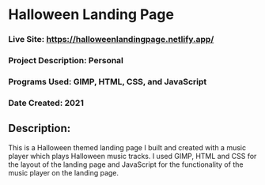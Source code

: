 # Halloween Landing Page
### Live Site: https://halloweenlandingpage.netlify.app/

### Project Description: Personal
### Programs Used: GIMP, HTML, CSS, and JavaScript
### Date Created: 2021

## Description:
This is a Halloween themed landing page I built and created with a music player which plays Halloween music tracks. I used GIMP, HTML and CSS for the layout of the landing page and JavaScript for the functionality of the music player on the landing page.

